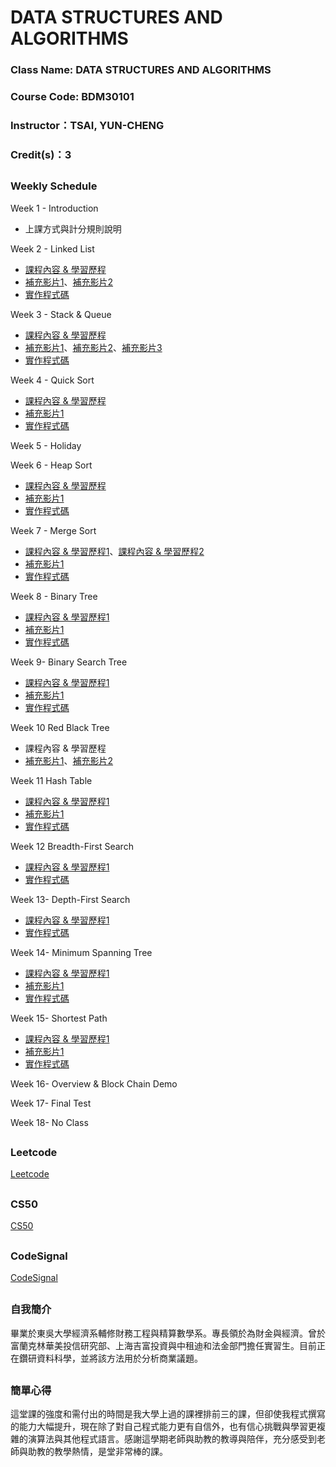 # DATA STRUCTURES AND ALGORITHMS

### Class Name: DATA STRUCTURES AND ALGORITHMS
### Course Code: BDM30101
### Instructor：TSAI, YUN-CHENG
### Credit(s)：3  
##   
###  Weekly Schedule
Week 1 - Introduction
* 上課方式與計分規則說明

Week 2 - Linked List
* [課程內容 & 學習歷程](https://github.com/albert0796/DSA/blob/master/Codesignal/%E5%AD%B8%E7%BF%92%E6%AD%B7%E7%A8%8B/learning%20note_linked%20list.pdf)
* [補充影片1](https://www.youtube.com/watch?v=VlNSgo4xHWk)、[補充影片2](https://www.youtube.com/watch?v=WwfhLC16bis&feature=emb_title)
* [實作程式碼](https://github.com/albert0796/DSA/blob/master/Codesignal/%E7%A8%8B%E5%BC%8F%E7%A2%BC/linked%20list.py)

Week 3 - Stack & Queue
* [課程內容 & 學習歷程](https://github.com/albert0796/DSA/blob/master/Codesignal/%E5%AD%B8%E7%BF%92%E6%AD%B7%E7%A8%8B/learning%20note_queue%20%26%20stack.pdf)
* [補充影片1](https://www.youtube.com/watch?v=BrVZZZkkGGI)、[補充影片2](https://www.youtube.com/watch?v=wjI1WNcIntg)、[補充影片3](https://www.youtube.com/watch?v=XuCbpw6Bj1U)
* [實作程式碼](https://github.com/albert0796/DSA/blob/master/Codesignal/%E7%A8%8B%E5%BC%8F%E7%A2%BC/Queue.py)

Week 4 - Quick Sort
* [課程內容 & 學習歷程](https://github.com/albert0796/DSA/blob/master/HW1/QuickSort%E8%AA%AA%E6%98%8E%E3%80%81%E6%B5%81%E7%A8%8B%E5%9C%96.pdf)
* [補充影片1](https://www.youtube.com/watch?v=0Ds3KqYeXzA)
* [實作程式碼](https://github.com/albert0796/DSA/blob/master/HW1/%E5%8E%9F%E5%A7%8B%E7%A8%8B%E5%BC%8F%E7%A2%BC.py)

Week 5 - Holiday

Week 6 - Heap Sort
* [課程內容 & 學習歷程](https://github.com/albert0796/DSA/blob/master/HW2/Heap%20Sort%20%E6%B5%81%E7%A8%8B%E5%9C%96%E3%80%81%E5%AD%B8%E7%BF%92%E7%AD%86%E8%A8%98%E3%80%81%E6%96%87%E5%AD%97%E8%AA%AA%E6%98%8E.pdf)
* [補充影片1](https://www.youtube.com/watch?v=MtQL_ll5KhQ)
* [實作程式碼](https://github.com/albert0796/DSA/blob/master/HW2/heap_sort_03151107.py)

Week 7 - Merge Sort
* [課程內容 & 學習歷程1](https://github.com/albert0796/DSA/blob/master/HW2/Merge%20Sort%20%E6%B5%81%E7%A8%8B%E5%9C%96%E3%80%81%E5%AD%B8%E7%BF%92%E7%AD%86%E8%A8%98%E3%80%81%E6%96%87%E5%AD%97%E8%AA%AA%E6%98%8E.pdf)、[課程內容 & 學習歷程2](https://github.com/albert0796/DSA/blob/master/HW2/Heap%20Sort%20Merge%20Sort%20%E4%B9%8B%E6%AF%94%E8%BC%83.pdf)
* [補充影片1](https://www.youtube.com/watch?v=s8kQm8yhZ8U&feature=emb_title)
* [實作程式碼](https://github.com/albert0796/DSA/blob/master/HW2/merge_sort_03151107.py)

Week 8 - Binary Tree
* [課程內容 & 學習歷程1](https://github.com/albert0796/DSA/blob/master/Codesignal/%E5%AD%B8%E7%BF%92%E6%AD%B7%E7%A8%8B/binary%20tree%20(not%20search).pdf)
* [補充影片1](https://www.youtube.com/watch?v=ikPPdBDZnz4&feature=emb_title)
* [實作程式碼](https://github.com/albert0796/DSA/blob/master/Codesignal/%E7%A8%8B%E5%BC%8F%E7%A2%BC/binary%20tree%20(not%20search).py)

Week 9- Binary Search Tree
* [課程內容 & 學習歷程1](https://github.com/albert0796/DSA/blob/master/HW3/Binary%20Search%20Tree%20%E6%B5%81%E7%A8%8B%E5%9C%96%E3%80%81%E5%AD%B8%E7%BF%92%E6%AD%B7%E7%A8%8B%E3%80%81BST%E5%8E%9F%E7%90%86.pdf)
* [補充影片1](https://www.youtube.com/watch?v=7vw2iIdqHlM)
* [實作程式碼](https://github.com/albert0796/DSA/blob/master/HW3/binary_search_tree_03151107.py)

Week 10 Red Black Tree
* 課程內容 & 學習歷程
* [補充影片1](https://www.youtube.com/watch?v=4WjwmHeKa1Q)、[補充影片2](https://www.youtube.com/watch?v=fP1taNiz7ZI&t=866s)

Week 11 Hash Table
* [課程內容 & 學習歷程1](https://github.com/albert0796/DSA/blob/master/HW4/Hash%20Table%E6%B5%81%E7%A8%8B%E5%9C%96%E3%80%81%E5%AD%B8%E7%BF%92%E6%AD%B7%E7%A8%8B%E8%88%87Hash%20Table%E8%88%87Hash%20function%E5%8E%9F%E7%90%86.pdf)
* [補充影片1](https://www.youtube.com/watch?v=aZVNWYSR_sY)
* [實作程式碼](https://github.com/albert0796/DSA/blob/master/HW4/hash_table_03151107.py)

Week 12 Breadth-First Search
* [課程內容 & 學習歷程1](https://github.com/albert0796/DSA/blob/master/HW5/BFS%E8%88%87DFS%E6%B5%81%E7%A8%8B%E5%9C%96%E3%80%81%E7%A8%8B%E5%BC%8F%E7%A2%BC%E5%AD%B8%E7%BF%92%E6%AD%B7%E7%A8%8B%E8%88%87BFS%E8%88%87DFS%E5%8E%9F%E7%90%86%E8%88%87%E6%AF%94%E8%BC%83.pdf)
* [實作程式碼](https://github.com/albert0796/DSA/blob/master/HW5/BFS_03151107.py)

Week 13- Depth-First Search
* [課程內容 & 學習歷程1](https://github.com/albert0796/DSA/blob/master/HW5/BFS%E8%88%87DFS%E6%B5%81%E7%A8%8B%E5%9C%96%E3%80%81%E7%A8%8B%E5%BC%8F%E7%A2%BC%E5%AD%B8%E7%BF%92%E6%AD%B7%E7%A8%8B%E8%88%87BFS%E8%88%87DFS%E5%8E%9F%E7%90%86%E8%88%87%E6%AF%94%E8%BC%83.pdf)
* [實作程式碼](https://github.com/albert0796/DSA/blob/master/HW5/BFS_03151107.py)

Week 14- Minimum Spanning Tree
* [課程內容 & 學習歷程1](https://github.com/albert0796/DSA/blob/master/HW6/Dijkstra%E8%88%87Kruskal%E6%B5%81%E7%A8%8B%E5%9C%96%E3%80%81%E7%A8%8B%E5%BC%8F%E7%A2%BC%E5%AD%B8%E7%BF%92%E6%AD%B7%E7%A8%8B%E8%88%87Dijkstra%E8%88%87Kruskal%E5%8E%9F%E7%90%86%E8%AA%AA%E6%98%8E.pdf)
* [補充影片1](https://www.youtube.com/watch?v=wuU4DDEUu1w)
* [實作程式碼](https://github.com/albert0796/DSA/blob/master/HW6/Dijkstra_03151107.py)

Week 15- Shortest Path
* [課程內容 & 學習歷程1](https://github.com/albert0796/DSA/blob/master/HW6/Dijkstra%E8%88%87Kruskal%E6%B5%81%E7%A8%8B%E5%9C%96%E3%80%81%E7%A8%8B%E5%BC%8F%E7%A2%BC%E5%AD%B8%E7%BF%92%E6%AD%B7%E7%A8%8B%E8%88%87Dijkstra%E8%88%87Kruskal%E5%8E%9F%E7%90%86%E8%AA%AA%E6%98%8E.pdf)
* [補充影片1](https://www.youtube.com/watch?v=0nVYi3o161A&feature=emb_title)
* [實作程式碼](https://github.com/albert0796/DSA/blob/master/HW6/Dijkstra_03151107.py)

Week 16- Overview & Block Chain Demo

Week 17- Final Test

Week 18- No Class
##  
### Leetcode
[Leetcode](https://github.com/albert0796/DSA/tree/master/Leetcode)
##  
### CS50
[CS50](https://github.com/albert0796/DSA/tree/master/CS50)
##  
### CodeSignal
[CodeSignal](https://github.com/albert0796/DSA/tree/master/Codesignal)
##  
### 自我簡介 
畢業於東吳大學經濟系輔修財務工程與精算數學系。專長領於為財金與經濟。曾於富蘭克林華美投信研究部、上海吉富投資與中租迪和法金部門擔任實習生。目前正在鑽研資料科學，並將該方法用於分析商業議題。
##   
### 簡單心得  
這堂課的強度和需付出的時間是我大學上過的課裡排前三的課，但卻使我程式撰寫的能力大幅提升，現在除了對自己程式能力更有自信外，也有信心挑戰與學習更複雜的演算法與其他程式語言。感謝這學期老師與助教的教導與陪伴，充分感受到老師與助教的教學熱情，是堂非常棒的課。



